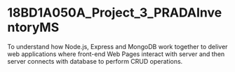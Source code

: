 # 18BD1A050A_Project_3_PRADAInventoryMS
 To understand how Node.js, Express and MongoDB work together to deliver web applications where front-end Web Pages interact with server and then server connects with database to perform CRUD operations. 

